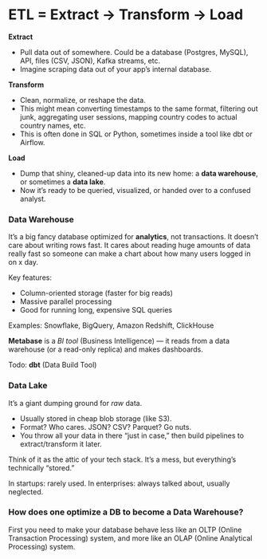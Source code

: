 # ETL = Extract → Transform → Load

**Extract**

- Pull data out of somewhere. Could be a database (Postgres, MySQL), API, files (CSV, JSON), Kafka streams, etc.
- Imagine scraping data out of your app’s internal database.

**Transform**

- Clean, normalize, or reshape the data.
- This might mean converting timestamps to the same format, filtering out junk, aggregating user sessions, mapping country codes to actual country names, etc.
- This is often done in SQL or Python, sometimes inside a tool like dbt or Airflow.

**Load**

- Dump that shiny, cleaned-up data into its new home: a **data warehouse**, or sometimes a **data lake**.
- Now it’s ready to be queried, visualized, or handed over to a confused analyst.

### Data Warehouse

It’s a big fancy database optimized for **analytics**, not transactions. It doesn’t care about writing rows fast. It cares about reading huge amounts of data really fast so someone can make a chart about how many users logged in on x day.

Key features:

- Column-oriented storage (faster for big reads)
- Massive parallel processing
- Good for running long, expensive SQL queries

Examples: Snowflake, BigQuery, Amazon Redshift, ClickHouse

**Metabase** is a *BI tool* (Business Intelligence) — it reads from a data warehouse (or a read-only replica) and makes dashboards. 

Todo: **dbt** (Data Build Tool)

### Data Lake

It’s a giant dumping ground for *raw* data.

- Usually stored in cheap blob storage (like S3).
- Format? Who cares. JSON? CSV? Parquet? Go nuts.
- You throw all your data in there “just in case,” then build pipelines to extract/transform it later.

Think of it as the attic of your tech stack. It’s a mess, but everything’s technically “stored.”

In startups: rarely used. In enterprises: always talked about, usually neglected.

### How does one optimize a DB to become a Data Warehouse?

First you need to make your database behave less like an OLTP (Online Transaction Processing) system, and more like an OLAP (Online Analytical Processing) system.